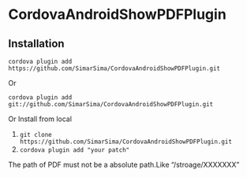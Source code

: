 # CordovaAndroidShowPDFPlugin
## Installation

```shell 
cordova plugin add https://github.com/SimarSima/CordovaAndroidShowPDFPlugin.git 
```
Or
```shell
cordova plugin add git://github.com/SimarSima/CordovaAndroidShowPDFPlugin.git 
```
Or
Install from local
1. ```git clone https://github.com/SimarSima/CordovaAndroidShowPDFPlugin.git```
2. ```cordova plugin add "your patch"```

The path of PDF must not be a absolute path.Like “/stroage/XXXXXXX”
